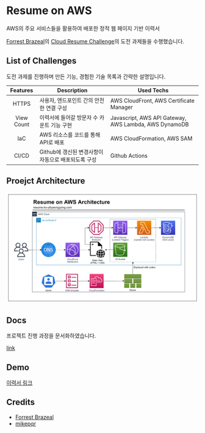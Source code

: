 # Resume on AWS
AWS의 주요 서비스들을 활용하여 배포한 정적 웹 페이지 기반 이력서

[Forrest Brazeal](https://forrestbrazeal.com/)의 [Cloud Resume Challenge](https://cloudresumechallenge.dev/docs/the-challenge/)의 도전 과제들을 수행했습니다.

## List of Challenges

도전 과제를 진행하며 만든 기능, 경험한 기술 목록과 간략한 설명입니다.

| Features | Description | Used Techs |
|:---:|---|---|
| HTTPS | 사용자, 엔드포인트 간의 안전한 연결 구성 | AWS CloudFront, AWS Certificate Manager |
| View Count | 이력서에 들어갈 방문자 수 카운트 기능 구현 | Javascript, AWS API Gateway, AWS Lambda, AWS DynamoDB |
| IaC | AWS 리소스를 코드를 통해 API로 배포 | AWS CloudFormation, AWS SAM |
| CI/CD | Github에 갱신된 변경사항이 자동으로 배포되도록 구성 | Github Actions |

## Proejct Architecture

![](assets/img/architecture/architecture.png)

## Docs

프로젝트 진행 과정을 문서화하였습니다.

[link](https://dev-wiki.yibyeongyong.com/projects/cloud-resume-challenge)

## Demo

[이력서 링크](https://resume-ko.yibyeongyong.com)

## Credits

 * [Forrest Brazeal](https://forrestbrazeal.com/)
 * [mikepqr](https://github.com/mikepqr)
